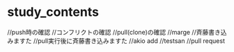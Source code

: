 # study_contents

//push時の確認
//コンフリクトの確認
//pull(clone)の確認
//marge
//斉藤書き込みますた
//pull実行後に斉藤書き込みますた
//akio add
//testsan
//pull request
